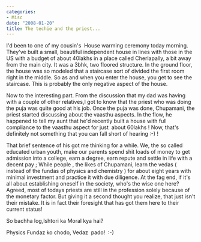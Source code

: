 ```yaml
---
categories:
- Misc
date: "2008-01-20"
title: The techie and the priest...
---
```


I'd been to one of my cousin's  House warming ceremony today morning. They've built a small, beautiful independent house in lines with those in the US with a budget of about 40lakhs in a place called Cherlapally, a bit away from the main city. It was a 3bhk, two floored structure. In the ground floor, the house was so modeled that a staircase sort of divided the first room right in the middle. So as and when you enter the house, you get to see the staircase. This is probably the only negative aspect of the house.

Now to the interesting part. From the discussion that my dad was having with a couple of other relatives,I got to know that the priest who was doing the puja was quite good at his job. Once the puja was done, Chupamani, the priest started discussing about the vaasthu aspects. In the flow, he happened to tell my aunt that he'd recently built a house with full compliance to the vaasthu aspect for just  about 60lakhs ! Now, that's definitely not something that you can fall short of hearing :-) !

That brief sentence of his got me thinking for a while. We, the so called educated urban youth, make our parents spend shit loads of money to get admission into a college, earn a degree, earn repute and settle in life with a decent pay ; While people , the likes of Chupamani, learn the vedas ( instead of the fundas of physics and chemistry ) for about eight years with minimal investment and practice it with due diligence. At the fag end, if it's all about establishing oneself in the society, who's the wise one here? Agreed, most of todays priests are still in the profession solely because of the monetary factor. But giving it a second thought you realize, that just isn't their mistake. It is in fact their foresight that has got them here to their current status!

So bachha log,Ishtori ka Moral kya hai?

Physics Fundaz ko chodo, Vedaz  pado!  :-)
